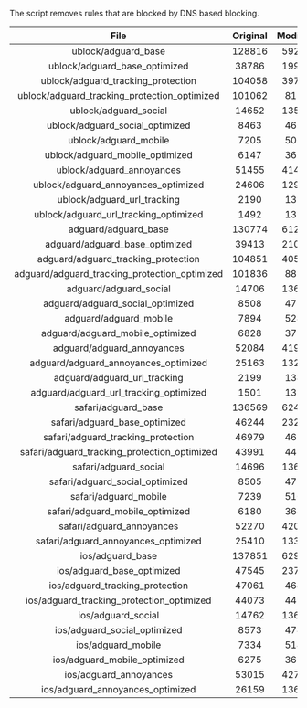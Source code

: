 The script removes rules that are blocked by DNS based blocking.


| File | Original | Modified |
|:----:|:-----:|:-----:|
| ublock/adguard_base | 128816 | 59212 |
| ublock/adguard_base_optimized | 38786 | 19966 |
| ublock/adguard_tracking_protection | 104058 | 39779 |
| ublock/adguard_tracking_protection_optimized | 101062 | 8135 |
| ublock/adguard_social | 14652 | 13593 |
| ublock/adguard_social_optimized | 8463 | 4689 |
| ublock/adguard_mobile | 7205 | 5064 |
| ublock/adguard_mobile_optimized | 6147 | 3618 |
| ublock/adguard_annoyances | 51455 | 41425 |
| ublock/adguard_annoyances_optimized | 24606 | 12985 |
| ublock/adguard_url_tracking | 2190 | 1334 |
| ublock/adguard_url_tracking_optimized | 1492 | 1331 |
| adguard/adguard_base | 130774 | 61241 |
| adguard/adguard_base_optimized | 39413 | 21028 |
| adguard/adguard_tracking_protection | 104851 | 40512 |
| adguard/adguard_tracking_protection_optimized | 101836 | 8852 |
| adguard/adguard_social | 14706 | 13652 |
| adguard/adguard_social_optimized | 8508 | 4735 |
| adguard/adguard_mobile | 7894 | 5245 |
| adguard/adguard_mobile_optimized | 6828 | 3792 |
| adguard/adguard_annoyances | 52084 | 41979 |
| adguard/adguard_annoyances_optimized | 25163 | 13285 |
| adguard/adguard_url_tracking | 2199 | 1342 |
| adguard/adguard_url_tracking_optimized | 1501 | 1339 |
| safari/adguard_base | 136569 | 62492 |
| safari/adguard_base_optimized | 46244 | 23265 |
| safari/adguard_tracking_protection | 46979 | 4638 |
| safari/adguard_tracking_protection_optimized | 43991 | 4491 |
| safari/adguard_social | 14696 | 13636 |
| safari/adguard_social_optimized | 8505 | 4722 |
| safari/adguard_mobile | 7239 | 5101 |
| safari/adguard_mobile_optimized | 6180 | 3649 |
| safari/adguard_annoyances | 52270 | 42088 |
| safari/adguard_annoyances_optimized | 25410 | 13366 |
| ios/adguard_base | 137851 | 62997 |
| ios/adguard_base_optimized | 47545 | 23769 |
| ios/adguard_tracking_protection | 47061 | 4646 |
| ios/adguard_tracking_protection_optimized | 44073 | 4499 |
| ios/adguard_social | 14762 | 13675 |
| ios/adguard_social_optimized | 8573 | 4743 |
| ios/adguard_mobile | 7334 | 5145 |
| ios/adguard_mobile_optimized | 6275 | 3690 |
| ios/adguard_annoyances | 53015 | 42725 |
| ios/adguard_annoyances_optimized | 26159 | 13680 |